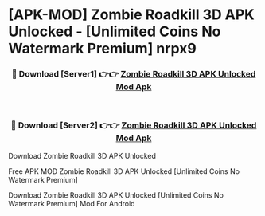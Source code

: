 # [APK-MOD] Zombie Roadkill 3D APK Unlocked - [Unlimited Coins No Watermark Premium] nrpx9



<div align="center">
<h3>🔴 Download [Server1] 👉👉 <a href="https://momento.my/?title=Zombie_Roadkill_3D_APK_Unlocked">Zombie Roadkill 3D APK Unlocked Mod Apk</a></h3><br>

<h3>🔴 Download [Server2] 👉👉 <a href="https://momento.my/?title=Zombie_Roadkill_3D_APK_Unlocked">Zombie Roadkill 3D APK Unlocked Mod Apk</a></h3>
</div>



Download Zombie Roadkill 3D APK Unlocked 

Free APK MOD Zombie Roadkill 3D APK Unlocked [Unlimited Coins No Watermark Premium]

Download Zombie Roadkill 3D APK Unlocked [Unlimited Coins No Watermark Premium] Mod For Android
